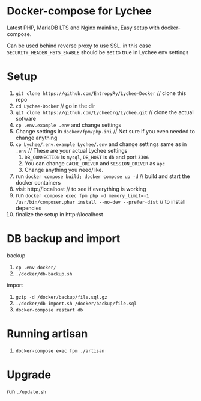 # Docker-compose for Lychee

Latest PHP, MariaDB LTS and Nginx mainline, Easy setup with docker-compose.

Can be used behind reverse proxy to use SSL. in this case `SECURITY_HEADER_HSTS_ENABLE` should be set to true in Lychee env settings

# Setup

1. `git clone https://github.com/EntropyRy/Lychee-Docker` // clone this repo
2. `cd Lychee-Docker` // go in the dir
3. `git clone https://github.com/LycheeOrg/Lychee.git` // clone the actual sofware
4. `cp .env.example .env` and change settings
5. Change settings in `docker/fpm/php.ini` // Not sure if you even needed to change anything
6. `cp Lychee/.env.example Lychee/.env` and change settings same as in `.env` // These are your actual Lychee settings
   1. `DB_CONNECTION` is `mysql`, `DB_HOST` is `db` and port `3306`
   2. You can change `CACHE_DRIVER` and `SESSION_DRIVER` as `apc`
   3. Change anything you need/like.
7. run `docker compose build; docker compose up -d` // build and start the docker containers
8. visit http://localhost // to see if everything is working
9. run `docker compose exec fpm php -d memory_limit=-1 /usr/bin/composer.phar install --no-dev --prefer-dist` // to install depencies
10. finalize the setup in http://localhost

# DB backup and import

backup

1. `cp .env docker/`
2. `./docker/db-backup.sh`

import

1. `gzip -d /docker/backup/file.sql.gz`
2. `./docker/db-import.sh /docker/backup/file.sql`
3. `docker-compose restart db`

# Running artisan

1. `docker-compose exec fpm ./artisan`

# Upgrade

run `./update.sh`
